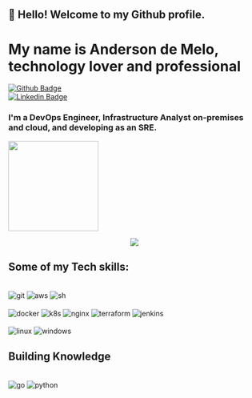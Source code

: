 ## 👋 Hello! Welcome to my Github profile.

# My name is Anderson de Melo, technology lover and professional 

[![Github Badge](https://img.shields.io/badge/-Github-000?style=flat-square&logo=Github&logoColor=white&link=https://github.com/andersondmelo)](https://github.com/andersondmelo)<br>
[![Linkedin Badge](https://img.shields.io/badge/-LinkedIn-blue?style=flat-square&logo=Linkedin&logoColor=white&link=https://www.linkedin.com/in/andersondmelo/)](https://www.linkedin.com/in/andersondmelo/)

### I'm a DevOps Engineer, Infrastructure Analyst on-premises and cloud, and developing as an SRE.

<div>
<a href="https://github.com/andersondmelo">
<img height="180em" src="https://github-readme-stats.vercel.app/api/top-langs/?username=andersondmelo&layout=compact&langs_count=7&theme=dracula"/>
</div>
  

<p align="center"
  <a href="https://github.com/anuraghazra/github-readme-stats">
    <img
      align="center"
      src="https://github-readme-stats.vercel.app/api/top-langs/?username=andersondmelo&theme=tokyonight&bg_color=000000&text_color=00CCCC&border_color=003366&border_radius=20%&locale=en"
    />
  </a>
</p>

## Some of my Tech skills: 
<div style="display: inline_block"><br>
  <img align="center" alt="git" src="https://img.shields.io/badge/git-%23F05033.svg?style=for-the-badge&logo=git&logoColor=white">

  <img align="center" alt="aws" src="https://img.shields.io/badge/AWS-%23FF9900.svg?style=for-the-badge&logo=amazon-aws&logoColor=white">
  <img align="center" alt="sh" src="https://img.shields.io/badge/shell_script-%23121011.svg?style=for-the-badge&logo=gnu-bash&logoColor=white">
  
</div>
<div style="display: inline_block"><br>
  <img align="center" alt="docker" src="https://img.shields.io/badge/docker-%230db7ed.svg?style=for-the-badge&logo=docker&logoColor=white">
  <img align="center" alt="k8s" src="https://img.shields.io/badge/kubernetes-%23326ce5.svg?style=for-the-badge&logo=kubernetes&logoColor=white">
  <img align="center" alt="nginx" src="https://img.shields.io/badge/nginx-%23009639.svg?style=for-the-badge&logo=nginx&logoColor=white">
  <img align="center" alt="terraform" src="https://img.shields.io/badge/terraform-%235835CC.svg?style=for-the-badge&logo=terraform&logoColor=white">
  <img align="center" alt="jenkins" src="https://img.shields.io/badge/jenkins-%232C5263.svg?style=for-the-badge&logo=jenkins&logoColor=white">
</div>

<div style="display: inline_block"><br>
  <img align="center" alt="linux" src="https://img.shields.io/badge/Linux-FFFFFF?style=for-the-badge&logo=linux&logoColor=black">
  <img align="center" alt="windows" src="https://img.shields.io/badge/Windows-0078D6?style=for-the-badge&logo=windows&logoColor=white">
</div>

## Building Knowledge
<div style="display: inline_block"><br>
  <img align="center" alt="go" src="https://img.shields.io/badge/go-%2300ADD8.svg?style=for-the-badge&logo=go&logoColor=white">
  <img align="center" alt="python" src="https://img.shields.io/badge/python-3670A0?style=for-the-badge&logo=python&logoColor=ffdd54">
  
</div>
